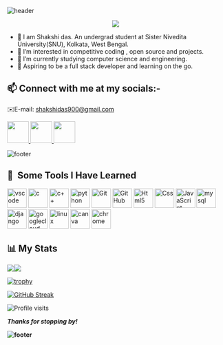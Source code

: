 <p align="center">
  
  ![header](https://capsule-render.vercel.app/api?type=waving&color=gradient&height=100&section=header&text=Hey%20Folks!🕹&animation=fadeIn&fontSize=90)
</p>

<p align="center">
    <img src="https://media.tenor.com/f31GfZR3C7AAAAAC/shinobu-kny.gif"/>
</p>

- 👋 I am Shakshi das. An undergrad student at Sister Nivedita University(SNU), Kolkata, West Bengal.
- 👀 I’m interested in competitive coding , open source and projects.
- 🌱 I’m currently studying computer science and engineering.
- 💞 Aspiring to be a full stack developer and learning on the go.
  
<h2> 📫 Connect with me at my socials:-</h2>  
  
   ✉️E-mail: shakshidas900@gmail.com 
      
<a href="https://instagram.com/shakshi_raven?igshid=ZGUzMzM3NWJiOQ==">
  <img height="50" src="https://user-images.githubusercontent.com/46517096/166974368-9798f39f-1f46-499c-b14e-81f0a3f83a06.png"/>
</a>
<a href="https://twitter.com/i_shakshi_?s=09">
  <img height="50" src="https://cdn0.iconfinder.com/data/icons/social-media-2183/512/social__media__social_media__twitter_-512.png"/>
</a>
<a href="https://www.linkedin.com/in/shakshi-das-03822a220">
  <img height="50" src="https://cdn4.iconfinder.com/data/icons/colorful-guache-social-media-logos-1/159/social-media_linkedin-256.png"/>
</a>

<!---
Shakshi-das/Shakshi-das is a ✨ special ✨ repository because its `README.md` (this file) appears on your GitHub profile.
You can click the Preview link to take a look at your changes.
--->
<p align="center">
  
  ![footer](https://capsule-render.vercel.app/api?section=footer&type=cylinder&color=gradient&height=30) 
</p>
<h2> 🚀 &nbsp;Some Tools I Have Learned</h2>
<p align="left">
<img src="https://cdn.jsdelivr.net/gh/devicons/devicon/icons/vscode/vscode-original.svg" alt="vscode" width="45" height="45"/>
<img src="https://cdn.jsdelivr.net/gh/devicons/devicon/icons/c/c-original.svg" alt="c" width="45" height="45"/>
<img src="https://cdn.jsdelivr.net/gh/devicons/devicon/icons/cplusplus/cplusplus-original.svg" alt="c++" width="45" height="45"/>
<img
src="https://cdn.jsdelivr.net/gh/devicons/devicon/icons/python/python-original.svg" alt="python" width="45" height="45">
<img
src="https://cdn.jsdelivr.net/gh/devicons/devicon/icons/git/git-original.svg" alt="Git" width="45" height="45">
<img
src="https://cdn.jsdelivr.net/gh/devicons/devicon/icons/github/github-original.svg" alt="GitHub" width="45" height="45">
<img
src="https://cdn.jsdelivr.net/gh/devicons/devicon/icons/html5/html5-original.svg" alt="Html5" width="45" height="45" >
<img src="https://cdn.jsdelivr.net/gh/devicons/devicon/icons/css3/css3-original-wordmark.svg" alt="Css" width="45" height="45">
<img
src="https://cdn.jsdelivr.net/gh/devicons/devicon/icons/javascript/javascript-original.svg" alt="JavaScript" width="45" height="45">
<img
src="https://cdn.jsdelivr.net/gh/devicons/devicon/icons/mysql/mysql-original-wordmark.svg" alt="mysql" width="45" height="45">
<img
src="https://cdn.jsdelivr.net/gh/devicons/devicon/icons/django/django-plain.svg" alt="django" width="45" height="45">
<img
src="https://cdn.jsdelivr.net/gh/devicons/devicon/icons/googlecloud/googlecloud-original.svg" alt="googlecloud" width="45" height="45">
<img
src="https://cdn.jsdelivr.net/gh/devicons/devicon/icons/linux/linux-original.svg" alt="linux" width="45" height="45">
<img
src="https://cdn.jsdelivr.net/gh/devicons/devicon/icons/canva/canva-original.svg" alt="canva" width="45" height="45">
<img
src="https://cdn.jsdelivr.net/gh/devicons/devicon/icons/chrome/chrome-original.svg" alt="chrome" width="45" height="45">
</p>
<h2>📊 My Stats</h2>

<div style="display: flex; flex-direction: row;">
 <img class="img" src="https://github-readme-stats.vercel.app/api?username=Shakshi-das&show_icons=true&theme=radical" />
 <img class="img" src="https://github-readme-stats.vercel.app/api/top-langs/?username=Shakshi-das&theme=radical&layout=compact" />
</div>

[![trophy](https://github-profile-trophy.vercel.app/?username=Shakshi-das&theme=tokyonight)](https://github.com/Shakshi-das/github-profile-trophy)

[![GitHub Streak](https://streak-stats.demolab.com/?user=Shakshi-das)](https://git.io/streak-stats)

</span>

![Profile visits](https://komarev.com/ghpvc/?username=Shakshi-das&color=blueviolet&style=plastic)

<b><i>Thanks for stopping by! </i><b>

![footer](https://capsule-render.vercel.app/api?section=footer&type=waving&color=gradient&height=100&animation=fadeIn)
